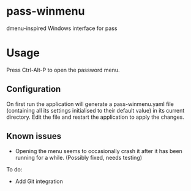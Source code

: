 # pass-winmenu
dmenu-inspired Windows interface for pass

# Usage

Press Ctrl-Alt-P to open the password menu.

## Configuration

On first run the application will generate a pass-winmenu.yaml file 
(containing all its settings initialised to their default value) in its current directory. 
Edit the file and restart the application to apply the changes.

## Known issues

- Opening the menu seems to occasionally crash it after it has been running for a while. (Possibly fixed, needs testing)

To do:

- Add Git integration
